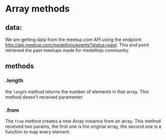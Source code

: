 # Array methods

## data:

We are getting data from the meetup.com API using the endpoint: http://api.meetup.com/medellinjs/events?status=past.
This end point retrieved the past meetups made for medellinjs community.

## methods

### .length
the `length` method returns the number of elements in that array.
This method doesn't received paramenter

### .from
The `from` method creates a new Array instance from an array.
This method received two params, the first one is the original array, the second one is a function to map every element.

###
